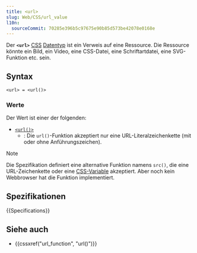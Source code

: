 ```yaml
---
title: <url>
slug: Web/CSS/url_value
l10n:
  sourceCommit: 70285e396b5c97675e90b85d573be42078e0168e
---
```


Der **`<url>`** [CSS](/de/docs/Web/CSS) [Datentyp](/de/docs/Web/CSS/CSS_values_and_units/CSS_data_types) ist ein Verweis auf eine Ressource. Die Ressource könnte ein Bild, ein Video, eine CSS-Datei, eine Schriftartdatei, eine SVG-Funktion etc. sein.

## Syntax

```plain
<url> = <url()>
```

### Werte

Der Wert ist einer der folgenden:

- [`<url()>`](/de/docs/Web/CSS/url_function)
  - : Die `url()`-Funktion akzeptiert nur eine URL-Literalzeichenkette (mit oder ohne Anführungszeichen).

> [!NOTE]
> Die Spezifikation definiert eine alternative Funktion namens `src()`, die eine URL-Zeichenkette oder eine [CSS-Variable](/de/docs/Web/CSS/var) akzeptiert. Aber noch kein Webbrowser hat die Funktion implementiert.

## Spezifikationen

{{Specifications}}

## Siehe auch

- {{cssxref("url_function", "url()")}}
